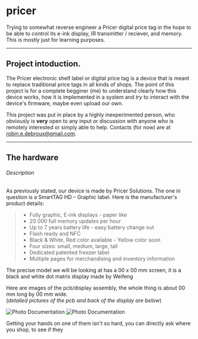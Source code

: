 # pricer
Trying to somewhat reverse engineer a Pricer digital price tag in the hope to be able to control its e-ink display, IR transmitter / reciever, and memory. This is mostly just for learning purposes.

---

## Project intoduction.

The Pricer electronic shelf label or digital price tag is a device that is meant to replace traditional price tags in all kinds of shops.
The point of this project is for a complete begginer (me) to understand clearly how this device works, how it is implemented in a system and *try* to interact with the device's firmware, maybe even upload our own.

This project was put in place by a highly inexperimented person, who obviously is **very** open to any input or discussion with anyone who is remotely interested or simply able to help. Contacts (for now) are at robin.e.debroux@gmail.com.

---

## The hardware

###### Description

As previously stated, our device is made by Pricer Solutions. The one in question is a SmartTAG HD – Graphic label. 
Here is the manufacturer's product details:

>* Fully graphic, E-ink displays - paper like
>* 20 000 full memory updates per hour
>* Up to 7 years battery life - easy battery change out
>* Flash ready and NFC
>* Black & White, Red color available - Yellow color soon
>* Four sizes: small, medium, large, tall
>* Dedicated patented freezer label
>* Multiple pages for merchandising and inventory information

The precise model we will be looking at has a 00 x 00 mm screen, it is a black and white dot matrix display made by Weifeng

Here are images of the pcb/display assembly, the whole thing is about 00 mm long by 00 mm wide.  
(*detailed pictures of the pcb and back of the display are below*)

![Photo Documentation](/Documentation/side-A.JPG)
![Photo Documentation](/Documentation/side-B.JPG)

Getting your hands on one of them isn't so hard, you can directly ask where you shop, to see if they 
